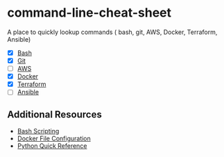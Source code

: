 # command-line-cheat-sheet
A place to quickly lookup commands ( bash, git, AWS, Docker, Terraform, Ansible)


- [x] [Bash](/bash.sh)
- [x] [Git](/git.sh)
- [ ] [AWS](/aws.sh)
- [x] [Docker](/docker.sh)
- [x] [Terraform](/terraform.sh) 
- [ ] [Ansible](/ansible.sh)

## Additional Resources 
  - [Bash Scripting](https://devhints.io/bash)
  - [Docker File Configuration](https://devhints.io/dockerfile)
  - [Python Quick Reference](https://gist.github.com/ari-hacks/a98d0388c2cc6f356b93e8ebaade1127)
